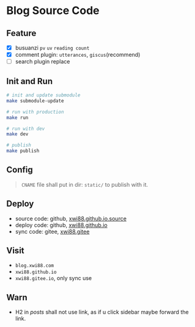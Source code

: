 # Blog Source Code

## Feature

- [x] busuanzi `pv` `uv` `reading count`
- [x] comment plugin: `utterances`, `giscus`(recommend)
- [ ] search plugin replace

## Init and Run

```bash
# init and update submodule
make submodule-update

# run with production
make run

# run with dev
make dev

# publish
make publish
```

## Config

>`CNAME` file shall put in dir: `static/` to publish with it.

## Deploy

- source code: github, [xwi88.github.io.source](https://github.com/xwi88/xwi88.github.io.source)
- deploy code: github, [xwi88.github.io](https://github.com/xwi88/xwi88.github.io)
- sync code:   gitee, [xwi88.gitee](https://gitee.com/xwi88/xwi88)

## Visit

- `blog.xwi88.com`
- `xwi88.github.io`
- `xwi88.gitee.io`, only sync use

## Warn

- H2 in *posts* shall not use link, as if u click sidebar maybe forward the link.
